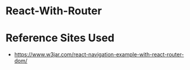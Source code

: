 # React-With-Router

<h1>Reference Sites Used </h1>
<ul>
    <li>
        <a href="https://www.w3jar.com/react-navigation-example-with-react-router-dom/" target="_blank">
        https://www.w3jar.com/react-navigation-example-with-react-router-dom/</a>
    </li>
</ul>
 
